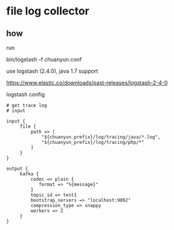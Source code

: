 # file log collector


## how

run

bin/logstash -f chuanyun.conf


use logstash (2.4.0), java 1.7 support

https://www.elastic.co/downloads/past-releases/logstash-2-4-0


logstash config


```config
# get trace log
# input

input {
     file {
         path => [
             "${chuanyun_prefix}/log/tracing/java/*.log",
             "${chuanyun_prefix}/log/tracing/php/*"
         ]
     }
}

output {
     kafka {
         codec => plain {
            format => "%{message}"
         }
         topic_id => test1
         bootstrap_servers => "localhost:9092"
         compression_type => snappy
         workers => 2
     }
}
```
